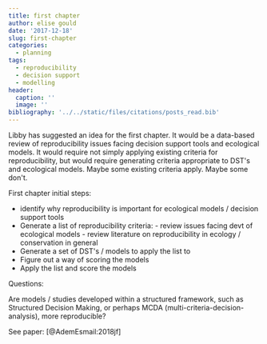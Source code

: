 ```yaml
---
title: first chapter
author: elise gould
date: '2017-12-18'
slug: first-chapter
categories:
  - planning
tags:
  - reproducibility
  - decision support
  - modelling
header:
  caption: ''
  image: ''
bibliography: '../../static/files/citations/posts_read.bib'
---
```


Libby has suggested an idea for the first chapter. It would be a data-based review of reproducibility issues facing decision support tools and ecological models. It would require not simply applying existing criteria for reproducibility, but would require generating criteria appropriate to DST's and ecological models. Maybe some existing criteria apply. Maybe some don't.

First chapter initial steps:

- identify why reproducibility is important for ecological models / decision support tools
- Generate a list of reproducibility criteria:
        - review issues facing devt of ecological models
        - review literature on reproducibility in ecology / conservation in general
- Generate a set of DST's / models to apply the list to
- Figure out a way of scoring the models
- Apply the list and score the models

Questions:

Are models / studies developed within a structured framework, such as Structured Decision Making, or perhaps MCDA (multi-criteria-decision-analysis), more reproducible?

See paper: [@AdemEsmail:2018jf]
